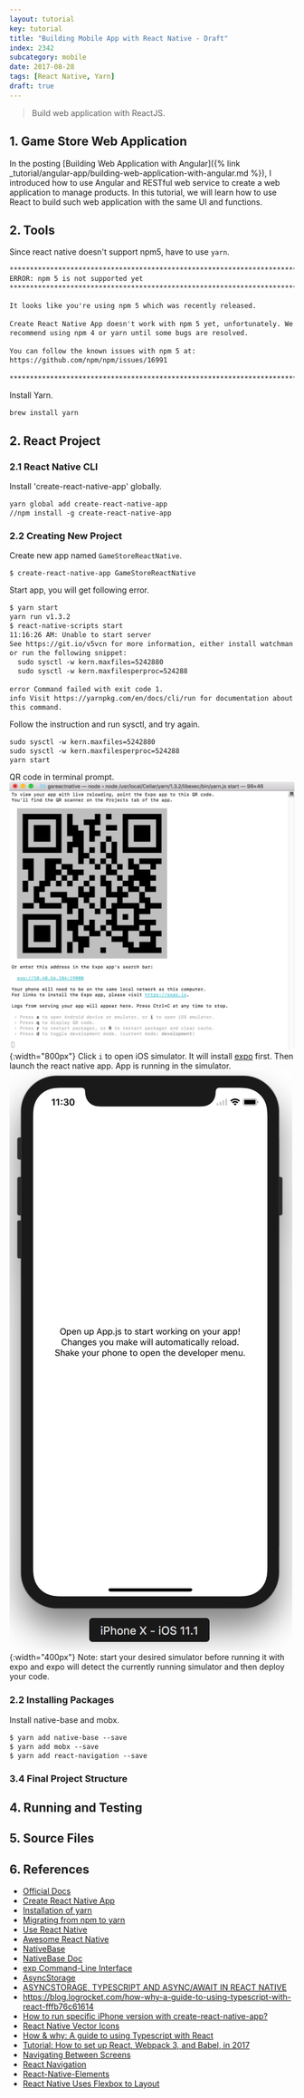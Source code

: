 ```yaml
---
layout: tutorial
key: tutorial
title: "Building Mobile App with React Native - Draft"
index: 2342
subcategory: mobile
date: 2017-08-28
tags: [React Native, Yarn]
draft: true
---
```


> Build web application with ReactJS.

## 1. Game Store Web Application
In the posting [Building Web Application with Angular]({% link _tutorial/angular-app/building-web-application-with-angular.md %}), I introduced how to use Angular and RESTful web service to create a web application to manage products. In this tutorial, we will learn how to use React to build such web application with the same UI and functions.

## 2. Tools
Since react native doesn't support npm5, have to use `yarn`.  
```raw
*******************************************************************************
ERROR: npm 5 is not supported yet
*******************************************************************************

It looks like you're using npm 5 which was recently released.

Create React Native App doesn't work with npm 5 yet, unfortunately. We
recommend using npm 4 or yarn until some bugs are resolved.

You can follow the known issues with npm 5 at:
https://github.com/npm/npm/issues/16991

*******************************************************************************
```
Install Yarn.
```raw
brew install yarn
```

## 2. React Project
### 2.1 React Native CLI
Install 'create-react-native-app' globally.
```raw
yarn global add create-react-native-app
//npm install -g create-react-native-app
```
### 2.2 Creating New Project
Create new app named `GameStoreReactNative`.
```raw
$ create-react-native-app GameStoreReactNative
```
Start app, you will get following error.
```raw
$ yarn start
yarn run v1.3.2
$ react-native-scripts start
11:16:26 AM: Unable to start server
See https://git.io/v5vcn for more information, either install watchman or run the following snippet:
  sudo sysctl -w kern.maxfiles=5242880
  sudo sysctl -w kern.maxfilesperproc=524288

error Command failed with exit code 1.
info Visit https://yarnpkg.com/en/docs/cli/run for documentation about this command.
```
Follow the instruction and run sysctl, and try again.
```raw
sudo sysctl -w kern.maxfiles=5242880
sudo sysctl -w kern.maxfilesperproc=524288
yarn start
```
QR code in terminal prompt.
![image](/assets/images/frontend/2342/qrcode.png){:width="800px"}
Click `i` to open iOS simulator. It will install [expo](https://expo.io/) first. Then launch the react native app. App is running in the simulator.
![image](/assets/images/frontend/2342/iphonex.png){:width="400px"}
Note: start your desired simulator before running it with expo and expo will detect the currently running simulator and then deploy your code.

### 2.2 Installing Packages
Install native-base and mobx.
```raw
$ yarn add native-base --save
$ yarn add mobx --save
$ yarn add react-navigation --save
```

### 3.4 Final Project Structure

## 4. Running and Testing


## 5. Source Files

## 6. References
* [Official Docs](https://facebook.github.io/react-native/docs/getting-started.html)
* [Create React Native App](https://github.com/react-community/create-react-native-app)
* [Installation of yarn](https://yarnpkg.com/lang/en/docs/install/)
* [Migrating from npm to yarn](https://yarnpkg.com/lang/en/docs/migrating-from-npm/)
* [Use React Native](http://www.reactnative.com/)
* [Awesome React Native](https://github.com/jondot/awesome-react-native)
* [NativeBase](https://github.com/GeekyAnts/NativeBase)
* [NativeBase Doc](https://docs.nativebase.io/)
* [exp Command-Line Interface](https://docs.expo.io/versions/latest/guides/exp-cli.html)
* [AsyncStorage](https://facebook.github.io/react-native/docs/asyncstorage.html)
* [ASYNCSTORAGE, TYPESCRIPT AND ASYNC/AWAIT IN REACT NATIVE](https://shellmonger.com/2017/08/21/asyncstorage-typescript-and-asyncawait-in-react-native/)
* https://blog.logrocket.com/how-why-a-guide-to-using-typescript-with-react-fffb76c61614
* [How to run specific iPhone version with create-react-native-app?](https://stackoverflow.com/questions/47100990/how-to-run-specific-iphone-version-with-create-react-native-app)
* [React Native Vector Icons](https://oblador.github.io/react-native-vector-icons/)
* [How & why: A guide to using Typescript with React](https://blog.logrocket.com/how-why-a-guide-to-using-typescript-with-react-fffb76c61614)
* [Tutorial: How to set up React, Webpack 3, and Babel, in 2017](https://www.valentinog.com/blog/react-webpack-babel/)
* [Navigating Between Screens](http://facebook.github.io/react-native/docs/navigation.html)
* [React Navigation](https://reactnavigation.org/docs/en/getting-started.html)
* [React-Native-Elements](https://react-native-training.github.io/react-native-elements/)
* [React Native Uses Flexbox to Layout](https://medium.com/react-native-training/react-native-uses-flexbox-to-layout-and-arrange-its-components-and-children-3dd4e8399bb)
